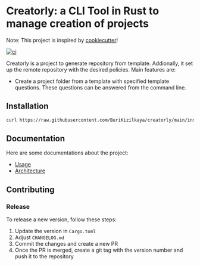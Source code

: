# Creatorly: a CLI Tool in Rust to manage creation of projects

Note: This project is inspired by [cookiecutter](https://github.com/cookiecutter/cookiecutter)!

[![ci](https://github.com/BuriKizilkaya/creatorly/actions/workflows/ci.yml/badge.svg)](https://github.com/BuriKizilkaya/creatorly/actions/workflows/ci.yml)

Creatorly is a project to generate repository from template. Addionally, it set up the remote repository with the desired policies. Main features are:

* Create a project folder from a template with specified template questions. These questions can be answered from the command line.

## Installation

```bash
curl https://raw.githubusercontent.com/BuriKizilkaya/creatorly/main/install.sh | bash
```

## Documentation

Here are some documentations about the project:

* [Usage](docs/usage/usage.adoc)
* [Architecture](docs/architecture/architecture.adoc)

## Contributing

### Release

To release a new version, follow these steps:

1. Update the version in `Cargo.toml`
2. Adjust `CHANGELOG.md`
3. Commit the changes and create a new PR
4. Once the PR is merged, create a git tag with the version number and push it to the repository
